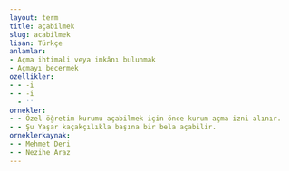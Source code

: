 ```yaml
---
layout: term
title: açabilmek
slug: acabilmek
lisan: Türkçe
anlamlar:
- Açma ihtimali veya imkânı bulunmak
- Açmayı becermek
ozellikler:
- - -i
- - -i
  - ''
ornekler:
- - Özel öğretim kurumu açabilmek için önce kurum açma izni alınır.
- - Şu Yaşar kaçakçılıkla başına bir bela açabilir.
orneklerkaynak:
- - Mehmet Deri
- - Nezihe Araz
---
```

